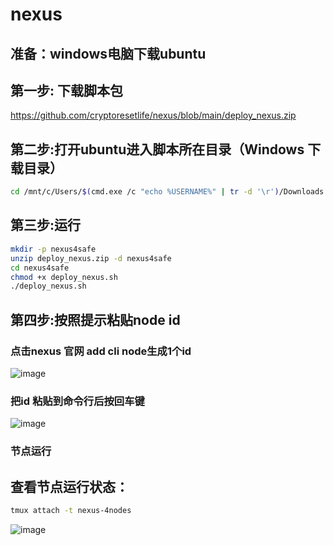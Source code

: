 # nexus

## 准备：windows电脑下载ubuntu
## 第一步: 下载脚本包
https://github.com/cryptoresetlife/nexus/blob/main/deploy_nexus.zip
## 第二步:打开ubuntu进入脚本所在目录（Windows 下载目录）
```bash
cd /mnt/c/Users/$(cmd.exe /c "echo %USERNAME%" | tr -d '\r')/Downloads

```
## 第三步:运行
```bash
mkdir -p nexus4safe
unzip deploy_nexus.zip -d nexus4safe
cd nexus4safe
chmod +x deploy_nexus.sh
./deploy_nexus.sh
```
## 第四步:按照提示粘贴node id
### 点击nexus 官网 add cli node生成1个id
![image](https://github.com/user-attachments/assets/6f1d9b04-76d2-4359-8f3d-ea0810c829ef)
### 把id 粘贴到命令行后按回车键
![image](https://github.com/user-attachments/assets/7a9e8142-0819-41e2-8ee7-65560e3e63ee)

### 节点运行

## 查看节点运行状态：
```bash
tmux attach -t nexus-4nodes
```
![image](https://github.com/user-attachments/assets/9d9eeb73-45db-4d98-8592-82cd6b08236f)

